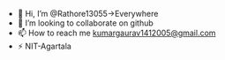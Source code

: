 - 👋 Hi, I’m @Rathore13055->Everywhere
- 💞️ I’m looking to collaborate on github
- 📫 How to reach me kumargaurav1412005@gmail.com
- ⚡  NIT-Agartala

<!---
Rathore13055/Rathore13055 is a ✨ special ✨ repository because its `README.md` (this file) appears on your GitHub profile.
You can click the Preview link to take a look at your changes.
--->
